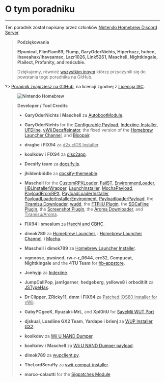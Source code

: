 # O tym poradniku
---
Ten poradnik został napisany przez członków [Nintendo Homebrew Discord Server](https://discord.gg/C29hYvh)

> **Podziękowania**
> 
> **Elpunical, FlimFlam69, Flump, GaryOderNichts, Hiperhazz, huhen, ihaveahax/ihaveamac, Lazr1026, Link5261, Maschell, Nightkingale, Plailect, Profanity, and redcubie.**
> 
> Dziękujemy, również [wszystkim innym](https://github.com/hacks-guide/Guide-WiiU/graphs/contributors) którzy przyczynili się do powstania tego poradnika na GitHub.

?> [Poradnik znajdziesz na GitHub](https://github.com/hacks-guide/Guide-WiiU), na licencji zgodnej z [Licencją ISC](https://github.com/hacks-guide/Guide-WiiU/blob/master/LICENSE.md).

<figure class="thumbnails">
    <img src="docs/assets/img/nh.jpg" alt="Nintendo Homebrew" title="Nintendo Homebrew">
</figure>

>
> **Developer / Tool Credits**
> 
> - **GaryOderNichts** i **Maschell** za [AutobootModule](https://github.com/wiiu-env/AutobootModule).
> 
> - **GaryOderNichts** for the [Configurable Payload](https://github.com/GaryOderNichts/configurable-payload), [Indexiine-Installer](https://github.com/GaryOderNichts/indexiine-installer), [UFDiine](https://github.com/GaryOderNichts/UFDiine), [vWii Decaffeinator](https://github.com/GaryOderNichts/vWii-Decaffeinator), the fixed version of the [Homebrew Launcher Channel](https://github.com/GaryOderNichts/homebrew_launcher/), and [Bloopair](https://github.com/GaryOderNichts/Bloopair).
> 
> - **dragbe** i **FIX94** za <u>d2x cIOS Installer</u>.
> 
> - **koolkdev** i **FIX94** za [disc2app](https://github.com/koolkdev/disc2app).
> 
> - **Docsify team** za [docsify.js](https://github.com/docsifyjs/docsify/).
> 
> - **jhildenbiddle** za [docsify-themeable](https://github.com/jhildenbiddle/docsify-themeable).
> 
> - **Maschell** for the [CustomRPXLoader](https://github.com/wiiu-env/CustomRPXLoader), [FailST](https://maschell.github.io/homebrew/2020/12/02/failst.html), [EnvironmentLoader](https://github.com/wiiu-env/EnvironmentLoader), [HBLInstallerWrapper](https://github.com/wiiu-env/HBLInstallerWrapper), [LaunchInstaller](https://github.com/wiiu-env/LaunchInstaller), [MochaPayload](https://github.com/wiiu-env/MochaPayload), [PayloadFromRPX](https://github.com/wiiu-env/PayloadFromRPX), [PayloadLoaderInstaller](https://github.com/wiiu-env/PayloadLoaderInstaller), [PayloadLoaderInstallerEnvironment](https://github.com/wiiu-env/PayloadLoaderInstallerEnvironment), [PayloadloaderPayload](https://github.com/wiiu-env/PayloadloaderPayload), the [Tiramisu Downloader](https://tiramisu.foryour.cafe/), [wudd](https://github.com/wiiu-env/wudd), the [FTPiiU Plugin](https://github.com/wiiu-env/ftpiiu_plugin/), the [SDCafiine Plugin](https://github.com/wiiu-env/sdcafiine_plugin/), the [Screenshot Plugin](https://github.com/wiiu-env/ScreenshotWUPS/), the [Aroma Downloader](https://aroma.foryour.cafe), and <u>Tiramisu/Aroma</u>.
> 
> - **FIX94** i **smealum** za [Haxchi and CBHC](https://github.com/FIX94/haxchi).
> 
> - **dimok789** za [Homebrew Launcher](https://github.com/dimok789/homebrew_launcher), i [Homebrew Launcher Channel](https://github.com/dimok789/homebrew_launcher), i [Mocha](https://github.com/dimok789/mocha).
> 
> - **Maschell** i **dimok789** za [Homebrew Launcher Installer](https://github.com/wiiu-env/homebrew_launcher_installer).
> 
> - **vgmoose**, **pwsincd**, **rw-r-r_0644**, **crc32**, **Compucat**, **Nightkingale** and the **4TU Team** for [hb-appstore](https://github.com/vgmoose/hb-appstore).
> 
> - **Jonhyjp** za [Indexiine](https://gbatemp.net/threads/indexiine-load-cfw-during-boot-and-offline-without-a-vc-ds-title.553681/).
> 
> - **JumpCallPop**, **jam1garner**, **hedgeberg**, **yellows8** i **orboditilt** za [JSTypeHax](https://github.com/wiiu-env/JsTypeHax).
> 
> - **Dr Clipper**, **ZRicky11**, **dmm** i **FIX94** za <u>Patched IOS80 Installer for vWii</u>.
> 
> - **GabyPCgeeK**,  **Ryuzaki-MrL**, and **Xpl0itU** for [SaveMii WUT Port](https://github.com/Xpl0itU/savemii)
> 
> - **djskual**, **Loadiine GX2 Team**, **Yardape** i **brienj** za [WUP Installer GX2](https://sourceforge.net/projects/wup-installer-gx2/).
> 
> - **koolkdev** za [Wii U NAND Dumper](https://github.com/koolkdev/wiiu-nanddumper).
> 
> - **koolkdev** i **Maschell** za [Wii U NAND Dumper payload](https://github.com/wiiu-env/wiiu-nanddumper-payload).
> 
> - **dimok789** za [wupclient.py](https://github.com/dimok789/mocha/blob/master/ios_mcp/wupclient.py).
> 
> - **TheLordScruffy** za [vwii-compat-installer](https://github.com/TheLordScruffy/vwii-compat-installer).
> 
> - **marco-calautti** for the [Sigpatches Module](https://github.com/marco-calautti/SigpatchesModuleWiiU)
